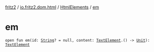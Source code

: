 [fritz2](../../index.md) / [io.fritz2.dom.html](../index.md) / [HtmlElements](index.md) / [em](./em.md)

# em

`open fun em(id: `[`String`](https://kotlinlang.org/api/latest/jvm/stdlib/kotlin/-string/index.html)`? = null, content: `[`TextElement`](../-text-element/index.md)`.() -> `[`Unit`](https://kotlinlang.org/api/latest/jvm/stdlib/kotlin/-unit/index.html)`): `[`TextElement`](../-text-element/index.md)